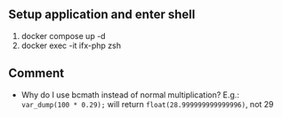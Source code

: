 
## Setup application and enter shell
1. docker compose up -d
2. docker exec -it ifx-php zsh

## Comment 
- Why do I use bcmath instead of normal multiplication? E.g.: ```var_dump(100 * 0.29);``` will return ```float(28.999999999999996)```, not 29